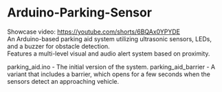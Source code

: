 # Arduino-Parking-Sensor

Showcase video: https://youtube.com/shorts/6BQAx0YPYDE <br/> 
An Arduino-based parking aid system utilizing ultrasonic sensors, LEDs, and a buzzer for obstacle detection. <br/>
Features a multi-level visual and audio alert system based on proximity. <br/>

parking_aid.ino - The initial version of the system. 
parking_aid_barrier - A variant that includes a barrier, which opens for a few seconds when the sensors detect an approaching vehicle.
